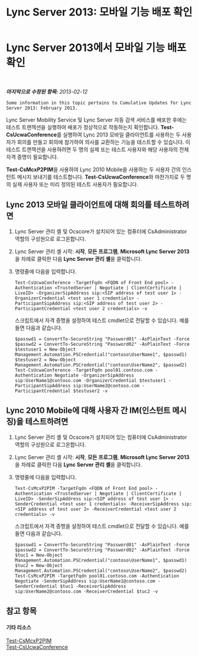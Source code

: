 ﻿---
title: 'Lync Server 2013: 모바일 기능 배포 확인'
TOCTitle: 모바일 기능 배포 확인
ms:assetid: 72f9b4d3-57b0-4705-9480-cfdca313a70c
ms:mtpsurl: https://technet.microsoft.com/ko-kr/library/Hh690024(v=OCS.15)
ms:contentKeyID: 49304022
ms.date: 08/24/2015
mtps_version: v=OCS.15
ms.translationtype: HT
---

# Lync Server 2013에서 모바일 기능 배포 확인

 

_**마지막으로 수정된 항목:** 2013-02-12_

    Some information in this topic pertains to Cumulative Updates for Lync Server 2013: February 2013.

Lync Server Mobility Service 및 Lync Server 자동 검색 서비스를 배포한 후에는 테스트 트랜잭션을 실행하여 배포가 정상적으로 작동하는지 확인합니다. **Test-CsUcwaConference**를 실행하여 Lync 2013 모바일 클라이언트를 사용하는 두 사용자가 회의를 만들고 회의에 참가하여 의사를 교환하는 기능을 테스트할 수 있습니다. 이 테스트 트랜잭션을 사용하려면 두 명의 실제 또는 테스트 사용자와 해당 사용자의 전체 자격 증명이 필요합니다.

**Test-CsMcxP2PIM**을 사용하여 Lync 2010 Mobile을 사용하는 두 사용자 간의 인스턴트 메시지 보내기를 테스트합니다. **Test-CsUcwaConference**와 마찬가지로 두 명의 실제 사용자 또는 미리 정의된 테스트 사용자가 필요합니다.

## Lync 2013 모바일 클라이언트에 대해 회의를 테스트하려면

1.  Lync Server 관리 셸 및 Ocscore가 설치되어 있는 컴퓨터에 CsAdministrator 역할의 구성원으로 로그온합니다.

2.  Lync Server 관리 셸 시작: **시작**, **모든 프로그램**, **Microsoft Lync Server 2013**을 차례로 클릭한 다음 **Lync Server 관리 셸**을 클릭합니다.

3.  명령줄에 다음을 입력합니다.
    
        Test-CsUcwaConference -TargetFqdn <FQDN of Front End pool> -Authentication <TrustedServer | Negotiate | ClientCertificate | LiveID> -OrganizerSipAddress sip:<SIP address of test user 1> -OrganizerCredential <test user 1 credentials> -ParticipantSipAddress sip:<SIP address of test user 2> -ParticipantCredential <test user 2 credentials> -v
    
    스크립트에서 자격 증명을 설정하여 테스트 cmdlet으로 전달할 수 있습니다. 예를 들면 다음과 같습니다.
    
        $passwd1 = ConvertTo-SecureString "Password01" -AsPlainText -Force
        $passwd2 = ConvertTo-SecureString "Password02" -AsPlainText -Force
        $testuser1 = New-Object Management.Automation.PSCredential("contoso\UserName1", $passwd1)
        $testuser2 = New-Object Management.Automation.PSCredential("contoso\UserName2", $passwd2)
        Test-CsUcwaConference -TargetFqdn pool01.contoso.com -Authentication Negotiate -OrganizerSipAddress sip:UserName1@contoso.com -OrganizerCredential $testuser1 -ParticipantSipAddress sip:UserName2@contoso.com -ParticipantCredential $testuser2 -v

## Lync 2010 Mobile에 대해 사용자 간 IM(인스턴트 메시징)을 테스트하려면

1.  Lync Server 관리 셸 및 Ocscore가 설치되어 있는 컴퓨터에 CsAdministrator 역할의 구성원으로 로그온합니다.

2.  Lync Server 관리 셸 시작: **시작**, **모든 프로그램**, **Microsoft Lync Server 2013**을 차례로 클릭한 다음 **Lync Server 관리 셸**을 클릭합니다.

3.  명령줄에 다음을 입력합니다.
    
        Test-CsMcxP2PIM -TargetFqdn <FQDN of Front End pool> -Authentication <TrustedServer | Negotiate | ClientCertificate | LiveID> -SenderSipAddress sip:<SIP address of test user 1> -SenderCredential <test user 1 credentials> -ReceiverSipAddress sip:<SIP address of test user 2> -ReceiverCredential <test user 2 credentials> -v
    
    스크립트에서 자격 증명을 설정하여 테스트 cmdlet으로 전달할 수 있습니다. 예를 들면 다음과 같습니다.
    
        $passwd1 = ConvertTo-SecureString "Password01" -AsPlainText -Force
        $passwd2 = ConvertTo-SecureString "Password02" -AsPlainText -Force
        $tuc1 = New-Object Management.Automation.PSCredential("contoso\UserName1", $passwd1)
        $tuc2 = New-Object Management.Automation.PSCredential("contoso\UserName2", $passwd2)
        Test-CsMcxP2PIM -TargetFqdn pool01.contoso.com -Authentication Negotiate -SenderSipAddress sip:UserName1@contoso.com -SenderCredential $tuc1 -ReceiverSipAddress sip:UserName2@contoso.com -ReceiverCredential $tuc2 -v

## 참고 항목

#### 기타 리소스

[Test-CsMcxP2PIM](https://docs.microsoft.com/en-us/powershell/module/skype/Test-CsMcxP2PIM)  
[Test-CsUcwaConference](https://docs.microsoft.com/en-us/powershell/module/skype/Test-CsUcwaConference)


